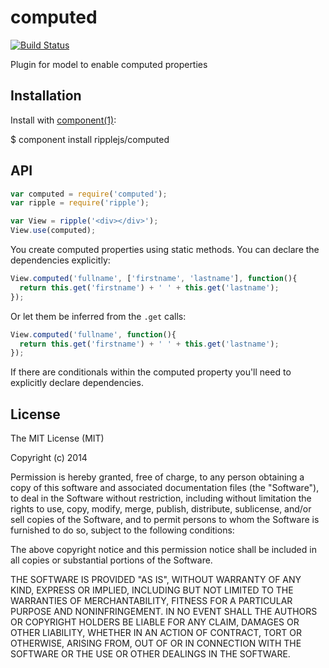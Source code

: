# computed

[![Build Status](https://travis-ci.org/ripplejs/computed.svg?branch=master)](https://travis-ci.org/ripplejs/computed)

Plugin for model to enable computed properties

## Installation

Install with [component(1)](http://component.io):

  $ component install ripplejs/computed

## API

```js
var computed = require('computed');
var ripple = require('ripple');

var View = ripple('<div></div>');
View.use(computed);
```

You create computed properties using static methods. You
can declare the dependencies explicitly:

```js
View.computed('fullname', ['firstname', 'lastname'], function(){
  return this.get('firstname') + ' ' + this.get('lastname');
});
```

Or let them be inferred from the `.get` calls:

```js
View.computed('fullname', function(){
  return this.get('firstname') + ' ' + this.get('lastname');
});
```

If there are conditionals within the computed property you'll
need to explicitly declare dependencies.

## License

  The MIT License (MIT)

  Copyright (c) 2014 <copyright holders>

  Permission is hereby granted, free of charge, to any person obtaining a copy
  of this software and associated documentation files (the "Software"), to deal
  in the Software without restriction, including without limitation the rights
  to use, copy, modify, merge, publish, distribute, sublicense, and/or sell
  copies of the Software, and to permit persons to whom the Software is
  furnished to do so, subject to the following conditions:

  The above copyright notice and this permission notice shall be included in
  all copies or substantial portions of the Software.

  THE SOFTWARE IS PROVIDED "AS IS", WITHOUT WARRANTY OF ANY KIND, EXPRESS OR
  IMPLIED, INCLUDING BUT NOT LIMITED TO THE WARRANTIES OF MERCHANTABILITY,
  FITNESS FOR A PARTICULAR PURPOSE AND NONINFRINGEMENT. IN NO EVENT SHALL THE
  AUTHORS OR COPYRIGHT HOLDERS BE LIABLE FOR ANY CLAIM, DAMAGES OR OTHER
  LIABILITY, WHETHER IN AN ACTION OF CONTRACT, TORT OR OTHERWISE, ARISING FROM,
  OUT OF OR IN CONNECTION WITH THE SOFTWARE OR THE USE OR OTHER DEALINGS IN
  THE SOFTWARE.
